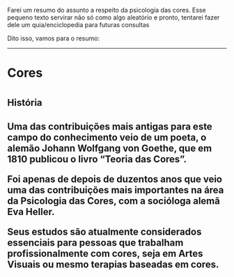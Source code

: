 <p> Farei um resumo do assunto a respeito da psicologia das cores. Esse pequeno texto servirar não só como algo aleatório e pronto, tentarei fazer dele um quia/enciclopedia para futuras consultas <p>
<p> Dito isso, vamos para o resumo: <p>
<hr>  

<h1> Cores <h1>

<h2> História <h2>
<p>Uma das contribuições mais antigas para este campo do conhecimento veio de um poeta, o alemão Johann Wolfgang von Goethe, que em 1810 publicou o livro “Teoria das Cores”.

Foi apenas de depois de duzentos anos que veio uma das contribuições mais importantes na área da Psicologia das Cores, com a socióloga alemã Eva Heller.

Seus estudos são atualmente considerados essenciais para pessoas que trabalham profissionalmente com cores, seja em Artes Visuais ou mesmo terapias baseadas em cores.</p>